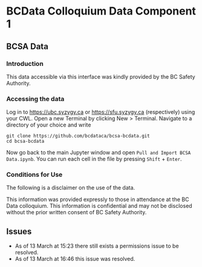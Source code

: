 # BCData Colloquium Data Component 1

## BCSA Data

### Introduction

This data accessible via this interface was kindly provided by the BC Safety Authority.

### Accessing the data

Log in to <https://ubc.syzygy.ca> or <https://sfu.syzygy.ca> (respectively) using your CWL. Open a new Terminal by clicking New > Terminal. Navigate to a directory of your choice and write

    git clone https://github.com/bcdataca/bcsa-bcdata.git
    cd bcsa-bcdata

Now go back to the main Jupyter window and open `Pull and Import BCSA Data.ipynb`. You can run each cell in the file by pressing `Shift` + `Enter`.  

### Conditions for Use

The following is a disclaimer on the use of the data.

This information was provided expressly to those in attendance at the BC Data colloquium. This information is confidential and may not be disclosed without the prior written consent of BC Safety Authority.

## Issues

* As of 13 March at 15:23 there still exists a permissions issue to be resolved.
* As of 13 March at 16:46 this issue was resolved.